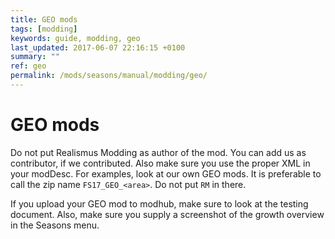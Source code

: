 ```yaml
---
title: GEO mods
tags: [modding]
keywords: guide, modding, geo
last_updated: 2017-06-07 22:16:15 +0100
summary: ""
ref: geo
permalink: /mods/seasons/manual/modding/geo/
---
```


# GEO mods


Do not put Realismus Modding as author of the mod. You can add us as contributor, if we contributed. Also make sure you use the proper XML in your modDesc. For examples, look at our own GEO mods.
It is preferable to call the zip name `FS17_GEO_<area>`. Do not put `RM` in there.

If you upload your GEO mod to modhub, make sure to look at the testing document. Also, make sure you supply a screenshot of the growth overview in the Seasons menu.
